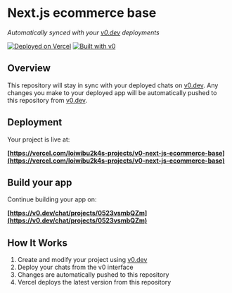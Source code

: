 # Next.js ecommerce base

*Automatically synced with your [v0.dev](https://v0.dev) deployments*

[![Deployed on Vercel](https://img.shields.io/badge/Deployed%20on-Vercel-black?style=for-the-badge&logo=vercel)](https://vercel.com/loiwibu2k4s-projects/v0-next-js-ecommerce-base)
[![Built with v0](https://img.shields.io/badge/Built%20with-v0.dev-black?style=for-the-badge)](https://v0.dev/chat/projects/0523vsmbQZm)

## Overview

This repository will stay in sync with your deployed chats on [v0.dev](https://v0.dev).
Any changes you make to your deployed app will be automatically pushed to this repository from [v0.dev](https://v0.dev).

## Deployment

Your project is live at:

**[https://vercel.com/loiwibu2k4s-projects/v0-next-js-ecommerce-base](https://vercel.com/loiwibu2k4s-projects/v0-next-js-ecommerce-base)**

## Build your app

Continue building your app on:

**[https://v0.dev/chat/projects/0523vsmbQZm](https://v0.dev/chat/projects/0523vsmbQZm)**

## How It Works

1. Create and modify your project using [v0.dev](https://v0.dev)
2. Deploy your chats from the v0 interface
3. Changes are automatically pushed to this repository
4. Vercel deploys the latest version from this repository